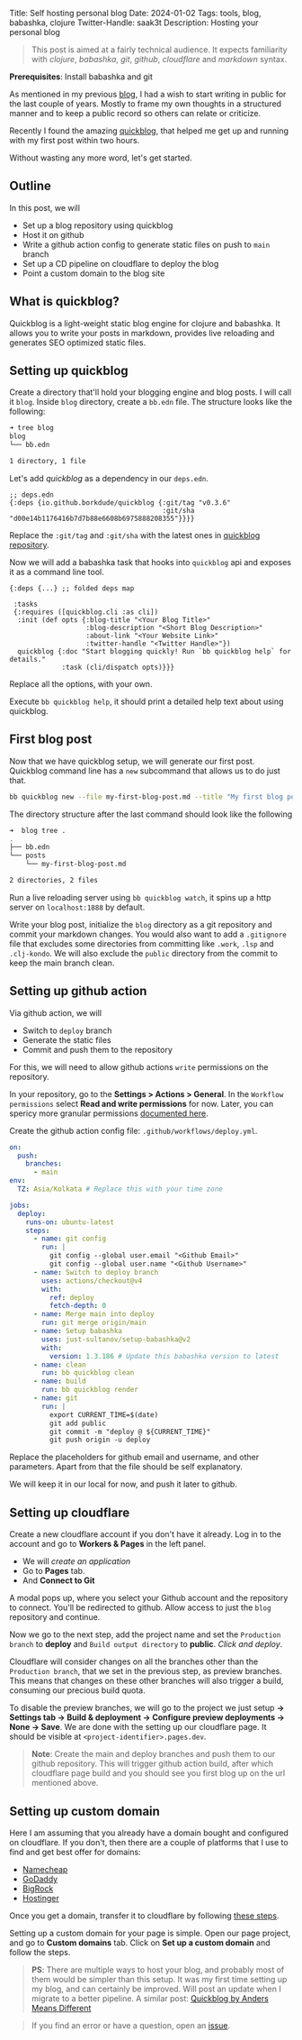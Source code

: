 Title: Self hosting personal blog
Date: 2024-01-02
Tags: tools, blog, babashka, clojure
Twitter-Handle: saak3t
Description: Hosting your personal blog

> This post is aimed at a fairly technical audience. It expects familiarity with *clojure*, *babashka*, *git*, *github*, *cloudflare* and *markdown* syntax.

**Prerequisites**: Install babashka and git

As mentioned in my previous [blog](/new-year-2024), I had a wish to start writing in public for the last couple of years. Mostly to frame my own thoughts in a structured manner and to keep a public record so others can relate or criticize.

Recently I found the amazing [quickblog](https://github.com/borkdude/quickblog), that helped me get up and running with my first post within two hours.

Without wasting any more word, let's get started.

## Outline
In this post, we will
* Set up a blog repository using quickblog
* Host it on github
* Write a github action config to generate static files on push to `main` branch
* Set up a CD pipeline on cloudflare to deploy the blog
* Point a custom domain to the blog site

## What is quickblog?
Quickblog is a light-weight static blog engine for clojure and babashka. It allows you to write your posts in markdown, provides live reloading and generates SEO optimized static files.

## Setting up quickblog
Create a directory that'll hold your blogging engine and blog posts. I will call it `blog`. Inside `blog` directory, create a `bb.edn` file. The structure looks like the following:

```sh
➜ tree blog 
blog
└── bb.edn

1 directory, 1 file
```

Let's add *quickblog* as a dependency in our `deps.edn`.

```edn
;; deps.edn
{:deps {io.github.borkdude/quickblog {:git/tag "v0.3.6"
                                      :git/sha "d00e14b1176416b7d7b88e6608b6975888208355"}}}}
```
Replace the `:git/tag` and `:git/sha` with the latest ones in [quickblog repository](https://github.com/borkdude/quickblog).

Now we will add a babashka task that hooks into `quickblog` api and exposes it as a command line tool.

```edn
{:deps {...} ;; folded deps map

 :tasks
 {:requires ([quickblog.cli :as cli])
  :init (def opts {:blog-title "<Your Blog Title>"
                   :blog-description "<Short Blog Description>"
                   :about-link "<Your Website Link>"
                   :twitter-handle "<Twitter Handle>"})
  quickblog {:doc "Start blogging quickly! Run `bb quickblog help` for details."
             :task (cli/dispatch opts)}}}
```
Replace all the options, with your own.

Execute `bb quickblog help`, it should print a detailed help text about using quickblog.

## First blog post
Now that we have quickblog setup, we will generate our first post. Quickblog command line has a `new` subcommand that allows us to do just that.

```sh
bb quickblog new --file my-first-blog-post.md --title "My first blog post"
```

The directory structure after the last command should look like the following
```sh
➜  blog tree .
.
├── bb.edn
└── posts
    └── my-first-blog-post.md

2 directories, 2 files
```
Run a live reloading server using `bb quickblog watch`, it spins up a http server on `localhost:1888` by default.

Write your blog post, initialize the `blog` directory as a git repository and commit your markdown changes. You would also want to add a `.gitignore` file that excludes some directories from committing like `.work`, `.lsp` and `.clj-kondo`. We will also exclude the `public` directory from the commit to keep the main branch clean.

## Setting up github action
Via github action, we will
* Switch to `deploy` branch
* Generate the static files
* Commit and push them to the repository

For this, we will need to allow github actions `write` permissions on the repository.

In your repository, go to the **Settings > Actions > General**. In the `Workflow permissions` select **Read and write permissions** for now. Later, you can spericy more granular permissions [documented here](https://docs.github.com/actions/reference/authentication-in-a-workflow#modifying-the-permissions-for-the-github_token).

Create the github action config file: `.github/workflows/deploy.yml`.
```yml
on:
  push:
    branches:
      - main
env:
  TZ: Asia/Kolkata # Replace this with your time zone

jobs:
  deploy:
    runs-on: ubuntu-latest
    steps:
      - name: git config
        run: |
          git config --global user.email "<Github Email>"
          git config --global user.name "<Github Username>"
      - name: Switch to deploy branch
        uses: actions/checkout@v4
        with:
          ref: deploy
          fetch-depth: 0
      - name: Merge main into deploy
        run: git merge origin/main
      - name: Setup babashka
        uses: just-sultanov/setup-babashka@v2
        with:
          version: 1.3.186 # Update this babashka version to latest
      - name: clean
        run: bb quickblog clean
      - name: build
        run: bb quickblog render
      - name: git
        run: |
          export CURRENT_TIME=$(date)
          git add public
          git commit -m "deploy @ ${CURRENT_TIME}"
          git push origin -u deploy
```
Replace the placeholders for github email and username, and other parameters. Apart from that the file should be self explanatory.

We will keep it in our local for now, and push it later to github.

## Setting up cloudflare
Create a new cloudflare account if you don't have it already. Log in to the account and go to **Workers & Pages** in the left panel.

* We will *create an application*
* Go to **Pages** tab.
* And **Connect to Git**

A modal pops up, where you select your Github account and the repository to connect. You'll be redirected to github. Allow access to just the `blog` repository and continue.

Now we go to the next step, add the project name and set the `Production branch` to **deploy** and `Build output directory` to **public**. *Click and deploy*.

Cloudflare will consider changes on all the branches other than the `Production branch`, that we set in the previous step, as preview branches. This means that changes on these other branches will also trigger a build, consuming our precious build quota.

To disable the preview branches, we will go to the project we just setup **-> Settings tab -> Build & deployment -> Configure preview deployments -> None -> Save**. We are done with the setting up our cloudflare page. It should be visible at `<project-identifier>.pages.dev`.

> **Note**: Create the main and deploy branches and push them to our github repository. This will trigger github action build, after which cloudflare page build and you should see you first blog up on the url mentioned above.

## Setting up custom domain
Here I am assuming that you already have a domain bought and configured on cloudflare. If you don't, then there are a couple of platforms that I use to find and get best offer for domains:

* [Namecheap](https://www.namecheap.com/)
* [GoDaddy](https://www.godaddy.com/)
* [BigRock](https://www.bigrock.in)
* [Hostinger](https://www.hostinger.in/domain-name-search)

Once you get a domain, transfer it to cloudflare by following [these steps](https://developers.cloudflare.com/registrar/get-started/transfer-domain-to-cloudflare/).

Setting up a custom domain for your page is simple. Open our page project, and go to **Custom domains** tab. Click on **Set up a custom domain** and follow the steps.

> **PS**: There are multiple ways to host your blog, and probably most of them would be simpler than this setup. It was my first time setting up my blog, and can certainly be improved. Will post an update when I migrate to a better pipeline. A similar post: [Quickblog by Anders Means Different](https://www.eknert.com/blog/quickblog)

> If you find an error or have a question, open an [issue](https://github.com/Samy-33/blog/issues/new).
